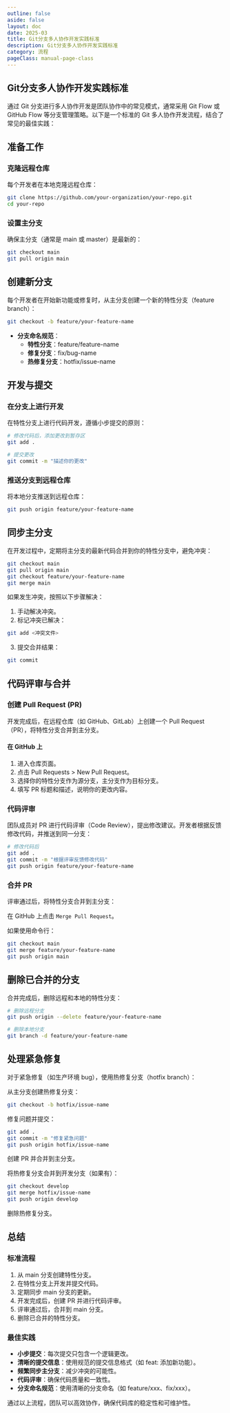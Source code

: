 ```yaml
---
outline: false
aside: false
layout: doc
date: 2025-03
title: Git分支多人协作开发实践标准
description: Git分支多人协作开发实践标准
category: 流程
pageClass: manual-page-class
---
```


##  Git分支多人协作开发实践标准 ##

通过 Git 分支进行多人协作开发是团队协作中的常见模式，通常采用 Git Flow 或 GitHub Flow 等分支管理策略。以下是一个标准的 Git 多人协作开发流程，结合了常见的最佳实践：

## 准备工作 ##

### 克隆远程仓库 ###

每个开发者在本地克隆远程仓库：

```bash
git clone https://github.com/your-organization/your-repo.git
cd your-repo
```

### 设置主分支 ###

确保主分支（通常是 main 或 master）是最新的：

```bash
git checkout main
git pull origin main
```

## 创建新分支 ##

每个开发者在开始新功能或修复时，从主分支创建一个新的特性分支（feature branch）：

```bash
git checkout -b feature/your-feature-name
```

- **分支命名规范**：
  - **特性分支**：feature/feature-name
  - **修复分支**：fix/bug-name
  - **热修复分支**：hotfix/issue-name

## 开发与提交 ##

### 在分支上进行开发 ###

在特性分支上进行代码开发，遵循小步提交的原则：

```bash
# 修改代码后，添加更改到暂存区
git add .

# 提交更改
git commit -m "描述你的更改"
```

### 推送分支到远程仓库 ###

将本地分支推送到远程仓库：

```bash
git push origin feature/your-feature-name
```

## 同步主分支 ##

在开发过程中，定期将主分支的最新代码合并到你的特性分支中，避免冲突：

```bash
git checkout main
git pull origin main
git checkout feature/your-feature-name
git merge main
```

如果发生冲突，按照以下步骤解决：

1. 手动解决冲突。
2. 标记冲突已解决：
  ```bash
  git add <冲突文件>
  ```
3. 提交合并结果：
  ```bash
  git commit
  ```

## 代码评审与合并 ##

### 创建 Pull Request (PR) ###

开发完成后，在远程仓库（如 GitHub、GitLab）上创建一个 Pull Request（PR），将特性分支合并到主分支。

#### 在 GitHub 上 ####

1. 进入仓库页面。
2. 点击 Pull Requests > New Pull Request。
3. 选择你的特性分支作为源分支，主分支作为目标分支。
4. 填写 PR 标题和描述，说明你的更改内容。

### 代码评审 ###

团队成员对 PR 进行代码评审（Code Review），提出修改建议。开发者根据反馈修改代码，并推送到同一分支：

```bash
# 修改代码后
git add .
git commit -m "根据评审反馈修改代码"
git push origin feature/your-feature-name
```

### 合并 PR ###

评审通过后，将特性分支合并到主分支：

在 GitHub 上点击 `Merge Pull Request`。

如果使用命令行：

```bash
git checkout main
git merge feature/your-feature-name
git push origin main
```

## 删除已合并的分支 ##

合并完成后，删除远程和本地的特性分支：

```bash
# 删除远程分支
git push origin --delete feature/your-feature-name

# 删除本地分支
git branch -d feature/your-feature-name
```

## 处理紧急修复 ##

对于紧急修复（如生产环境 bug），使用热修复分支（hotfix branch）：

从主分支创建热修复分支：

```bash
git checkout -b hotfix/issue-name
```

修复问题并提交：

```bash
git add .
git commit -m "修复紧急问题"
git push origin hotfix/issue-name
```

创建 PR 并合并到主分支。

将热修复分支合并到开发分支（如果有）：

```bash
git checkout develop
git merge hotfix/issue-name
git push origin develop
```

删除热修复分支。

## 总结 ##

### 标准流程 ###

1. 从 main 分支创建特性分支。
2. 在特性分支上开发并提交代码。
3. 定期同步 main 分支的更新。
4. 开发完成后，创建 PR 并进行代码评审。
5. 评审通过后，合并到 main 分支。
6. 删除已合并的特性分支。

### 最佳实践 ###

- **小步提交**：每次提交只包含一个逻辑更改。
- **清晰的提交信息**：使用规范的提交信息格式（如 feat: 添加新功能）。
- **频繁同步主分支**：减少冲突的可能性。
- **代码评审**：确保代码质量和一致性。
- **分支命名规范**：使用清晰的分支命名（如 feature/xxx、fix/xxx）。

通过以上流程，团队可以高效协作，确保代码库的稳定性和可维护性。

<demo html="anime-1.html" />
